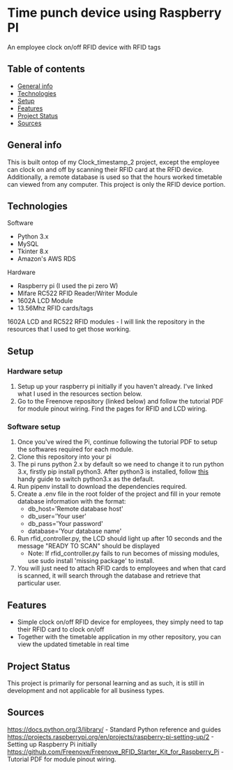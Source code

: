 # Time punch device using Raspberry PI
An employee clock on/off RFID device with RFID tags

## Table of contents
* [General info](#general-info)
* [Technologies](#technologies)
* [Setup](#setup)
* [Features](#features)
* [Project Status](#project-status)
* [Sources](#sources)

<a name="general-info"></a>
## General info 
This is built ontop of my Clock_timestamp_2 project, except the employee can clock on and off by scanning their
RFID card at the RFID device. Additionally, a remote database is used so that the hours worked timetable can viewed from any computer. 
This project is only the RFID device portion.
<a name="technologies"></a>
## Technologies
Software
* Python 3.x
* MySQL
* Tkinter 8.x
* Amazon's AWS RDS

Hardware
* Raspberry pi (I used the pi zero W)
* Mifare RC522 RFID Reader/Writer Module
* 1602A LCD Module
* 13.56Mhz RFID cards/tags

1602A LCD and RC522 RFID modules - I will link the repository in the resources that I used to get those working.

<a name="setup"></a>
## Setup
### Hardware setup
1. Setup up your raspberry pi initially if you haven't already. I've linked what I used in the resources section below.
2. Go to the Freenove repository (linked below) and follow the tutorial PDF for module pinout wiring. Find the pages for 
RFID and LCD wiring.

### Software setup
1. Once you've wired the Pi, continue following the tutorial PDF to setup the softwares required for each module.
2. Clone this repository into your pi
3. The pi runs python 2.x by default so we need to change it to run python 3.x, firstly pip install python3. After python3 is 
installed, follow [this](https://linuxconfig.org/how-to-change-from-default-to-alternative-python-version-on-debian-linux)
handy guide to switch python3.x as the default.
4. Run pipenv install to download the dependencies required.
5. Create a .env file in the root folder of the project and fill in your remote database information with the format:
    * db_host='Remote database host'
    * db_user='Your user' 
    * db_pass='Your password'
    * database='Your database name'
6. Run rfid_controller.py, the LCD should light up after 10 seconds and the message "READY TO SCAN" should be displayed
    * Note: If rfid_controller.py fails to run becomes of missing modules, use sudo install 'missing package' to install.
7. You will just need to attach RFID cards to employees and when that card is scanned, it will search through the database and 
retrieve that particular user.

<a name="features"></a>
## Features
* Simple clock on/off RFID device for employees, they simply need to tap their RFID card to clock on/off
* Together with the timetable application in my other repository, you can view the updated timetable in real time
<a name="project-status"></a>
## Project Status
This project is primarily for personal learning and as such, it is still in development and not applicable for all business types.


<a name="sources"></a>
## Sources 
https://docs.python.org/3/library/ - Standard Python reference and guides <br/>
https://projects.raspberrypi.org/en/projects/raspberry-pi-setting-up/2 - Setting up Raspberry Pi initially
https://github.com/Freenove/Freenove_RFID_Starter_Kit_for_Raspberry_Pi - Tutorial PDF for module pinout wiring.

